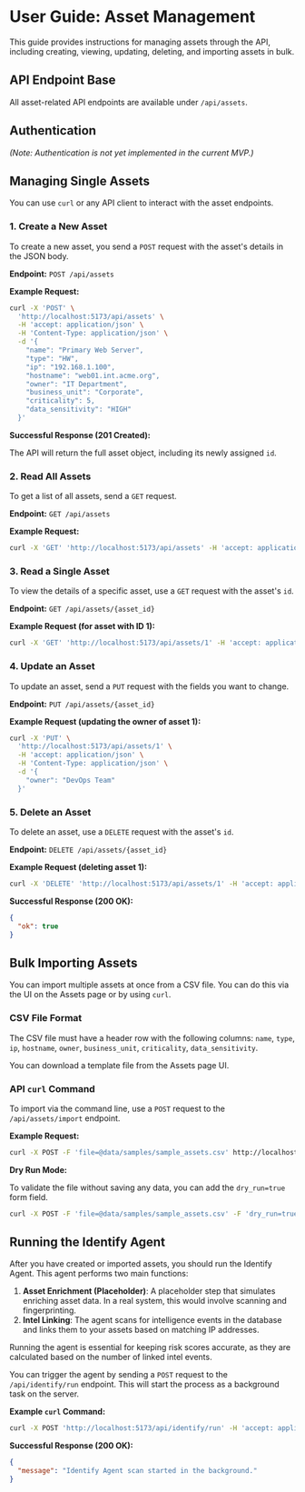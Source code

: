 # User Guide: Asset Management

This guide provides instructions for managing assets through the API, including creating, viewing, updating, deleting, and importing assets in bulk.

## API Endpoint Base

All asset-related API endpoints are available under `/api/assets`.

## Authentication

_(Note: Authentication is not yet implemented in the current MVP.)_

## Managing Single Assets

You can use `curl` or any API client to interact with the asset endpoints.

### 1. Create a New Asset

To create a new asset, you send a `POST` request with the asset's details in the JSON body.

**Endpoint:** `POST /api/assets`

**Example Request:**

```bash
curl -X 'POST' \
  'http://localhost:5173/api/assets' \
  -H 'accept: application/json' \
  -H 'Content-Type: application/json' \
  -d '{
    "name": "Primary Web Server",
    "type": "HW",
    "ip": "192.168.1.100",
    "hostname": "web01.int.acme.org",
    "owner": "IT Department",
    "business_unit": "Corporate",
    "criticality": 5,
    "data_sensitivity": "HIGH"
  }'
```

**Successful Response (201 Created):**

The API will return the full asset object, including its newly assigned `id`.

### 2. Read All Assets

To get a list of all assets, send a `GET` request.

**Endpoint:** `GET /api/assets`

**Example Request:**

```bash
curl -X 'GET' 'http://localhost:5173/api/assets' -H 'accept: application/json'
```

### 3. Read a Single Asset

To view the details of a specific asset, use a `GET` request with the asset's `id`.

**Endpoint:** `GET /api/assets/{asset_id}`

**Example Request (for asset with ID 1):**

```bash
curl -X 'GET' 'http://localhost:5173/api/assets/1' -H 'accept: application/json'
```

### 4. Update an Asset

To update an asset, send a `PUT` request with the fields you want to change.

**Endpoint:** `PUT /api/assets/{asset_id}`

**Example Request (updating the owner of asset 1):**

```bash
curl -X 'PUT' \
  'http://localhost:5173/api/assets/1' \
  -H 'accept: application/json' \
  -H 'Content-Type: application/json' \
  -d '{
    "owner": "DevOps Team"
  }'
```

### 5. Delete an Asset

To delete an asset, use a `DELETE` request with the asset's `id`.

**Endpoint:** `DELETE /api/assets/{asset_id}`

**Example Request (deleting asset 1):**

```bash
curl -X 'DELETE' 'http://localhost:5173/api/assets/1' -H 'accept: application/json'
```

**Successful Response (200 OK):**

```json
{
  "ok": true
}
```

## Bulk Importing Assets

You can import multiple assets at once from a CSV file. You can do this via the UI on the Assets page or by using `curl`.

### CSV File Format

The CSV file must have a header row with the following columns: `name`, `type`, `ip`, `hostname`, `owner`, `business_unit`, `criticality`, `data_sensitivity`.

You can download a template file from the Assets page UI.

### API `curl` Command

To import via the command line, use a `POST` request to the `/api/assets/import` endpoint.

**Example Request:**

```bash
curl -X POST -F 'file=@data/samples/sample_assets.csv' http://localhost:5173/api/assets/import
```

**Dry Run Mode:**

To validate the file without saving any data, you can add the `dry_run=true` form field.

```bash
curl -X POST -F 'file=@data/samples/sample_assets.csv' -F 'dry_run=true' http://localhost:5173/api/assets/import
```

## Running the Identify Agent

After you have created or imported assets, you should run the Identify Agent. This agent performs two main functions:

1.  **Asset Enrichment (Placeholder)**: A placeholder step that simulates enriching asset data. In a real system, this would involve scanning and fingerprinting.
2.  **Intel Linking**: The agent scans for intelligence events in the database and links them to your assets based on matching IP addresses.

Running the agent is essential for keeping risk scores accurate, as they are calculated based on the number of linked intel events.

You can trigger the agent by sending a `POST` request to the `/api/identify/run` endpoint. This will start the process as a background task on the server.

**Example `curl` Command:**

```bash
curl -X POST 'http://localhost:5173/api/identify/run' -H 'accept: application/json'
```

**Successful Response (200 OK):**

```json
{
  "message": "Identify Agent scan started in the background."
}
```
